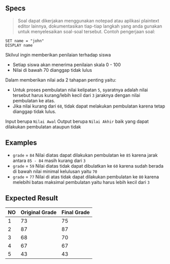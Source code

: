 ## Specs
> Soal dapat dikerjakan menggunakan notepad atau aplikasi plaintext editor lainnya, dokumentasikan tiap-tiap langkah yang anda gunakan untuk menyelesaikan soal-soal tersebut. Contoh pengerjaan soal:

```
SET name = "john"
DISPLAY name
```

Skilvul ingin memberikan penilaian terhadap siswa
- Setiap siswa akan menerima penilaian skala 0 - 100
- Nilai di bawah 70 dianggap tidak lulus

Dalam memberikan nilai ada 2 tahapan penting yaitu:
- Untuk proses pembulatan nilai kelipatan `5`, syaratnya adalah nilai tersebut harus kurang/lebih kecil dari `3` jaraknya dengan nilai pembulatan ke atas.
- Jika nilai kurang dari `68`, tidak dapat melakukan pembulatan karena tetap dianggap tidak lulus.

Input berupa `Nilai Awal`
Output berupa `Nilai Akhir` baik yang dapat dilakukan pembulatan ataupun tidak

## Examples
- `grade` = `84`
Nilai diatas dapat dilakukan pembulatan ke `85` karena jarak antara `85 - 84` masih kurang dari `3`
- `grade` = `59`
Nilai diatas tidak dapat dibulatkan ke `60` karena sudah berada di bawah nilai minimal kelulusan yaitu `70`
- `grade` = `77`
Nilai di atas tidak dapat dilakukan pembulatan ke `80` karena melebihi batas maksimal pembulatan yaitu harus lebih kecil dari `3`

## Expected Result
| NO | Original Grade | Final Grade |
| -- | -------------- | ----------- |
| 1  | 73             | 75          |
| 2  | 87             | 87          |
| 3  | 68             | 70          |
| 4  | 67             | 67          | 
| 5  | 43             | 43          |